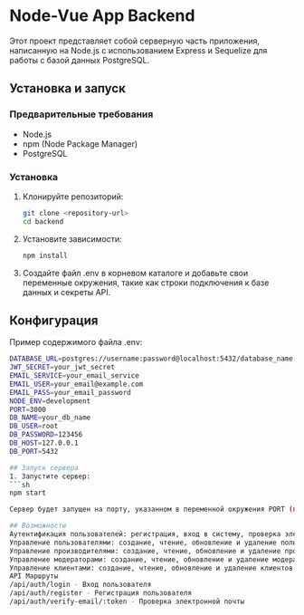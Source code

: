 # Node-Vue App Backend

Этот проект представляет собой серверную часть приложения, написанную на Node.js с использованием Express и Sequelize для работы с базой данных PostgreSQL.


## Установка и запуск

### Предварительные требования

- Node.js
- npm (Node Package Manager)
- PostgreSQL

### Установка

1. Клонируйте репозиторий:
   ```sh
   git clone <repository-url>
   cd backend

2. Установите зависимости:
   ```sh
   npm install

3. Создайте файл .env в корневом каталоге и добавьте свои переменные окружения, такие как строки подключения к базе данных и секреты API.

## Конфигурация
Пример содержимого файла .env:
   ```sh
   DATABASE_URL=postgres://username:password@localhost:5432/database_name
   JWT_SECRET=your_jwt_secret
   EMAIL_SERVICE=your_email_service
   EMAIL_USER=your_email@example.com
   EMAIL_PASS=your_email_password
   NODE_ENV=development
   PORT=3000
   DB_NAME=your_db_name
   DB_USER=root
   DB_PASSWORD=123456
   DB_HOST=127.0.0.1
   DB_PORT=5432

## Запуск сервера
1. Запустите сервер:
   ```sh
   npm start

Сервер будет запущен на порту, указанном в переменной окружения PORT (по умолчанию 3000).

## Возможности
Аутентификация пользователей: регистрация, вход в систему, проверка электронной почты.
Управление пользователями: создание, чтение, обновление и удаление пользователей.
Управление производителями: создание, чтение, обновление и удаление производителей.
Управление модераторами: создание, чтение, обновление и удаление модераторов.
Управление клиентами: создание, чтение, обновление и удаление клиентов.
API Маршруты
/api/auth/login - Вход пользователя
/api/auth/register - Регистрация пользователя
/api/auth/verify-email/:token - Проверка электронной почты